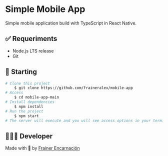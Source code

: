 # Simple Mobile App

Simple mobile application build with TypeScript in React Native.

## ✅ Requeriments
- Node.js LTS release
- Git

## :checkered_flag: Starting ##

```bash
# Clone this project
    $ git clone https://github.com/fraineralex/mobile-app
# Access
    $ cd mobile-app-main
# Install dependencies
    $ npm install
# Run the project
    $ npm start
# The server will execute and you will see access options in your terminal
```

## 👨🏻‍🚀 Developer
Made with 💙 by <a href="https://github.com/fraineralex" target="_blank">Frainer Encarnación</a>
